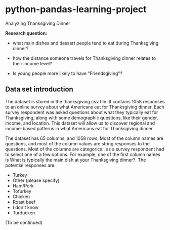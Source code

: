 
# python-pandas-learning-project
Analyzing Thanksgiving Dinner

**Research question:**

+ what main dishes and dessert people tend to eat during Thanksgiving dinner?

* how the distance someone travels for Thanksgiving dinner relates to their income level?

* Is young people more likely to have "Friendsgiving"?


## Data set introduction


The dataset is stored in the thanksgiving.csv file. It contains 1058 responses to an online survey about what Americans eat for Thanksgiving dinner. Each survey respondent was asked questions about what they typically eat for Thanksgiving, along with some demographic questions, like their gender, income, and location. This dataset will allow us to discover regional and income-based patterns in what Americans eat for Thanksgiving dinner.

The dataset has 65 columns, and 1058 rows. Most of the column names are questions, and most of the column values are string responses to the questions. Most of the columns are categorical, as a survey respondent had to select one of a few options. For example, one of the first column names is What is typically the main dish at your Thanksgiving dinner?. The potential responses are:

* Turkey
* Other (please specify)
* Ham/Pork
* Tofurkey
* Chicken
* Roast beef
* I don't know
* Turducken

(To be continued)
